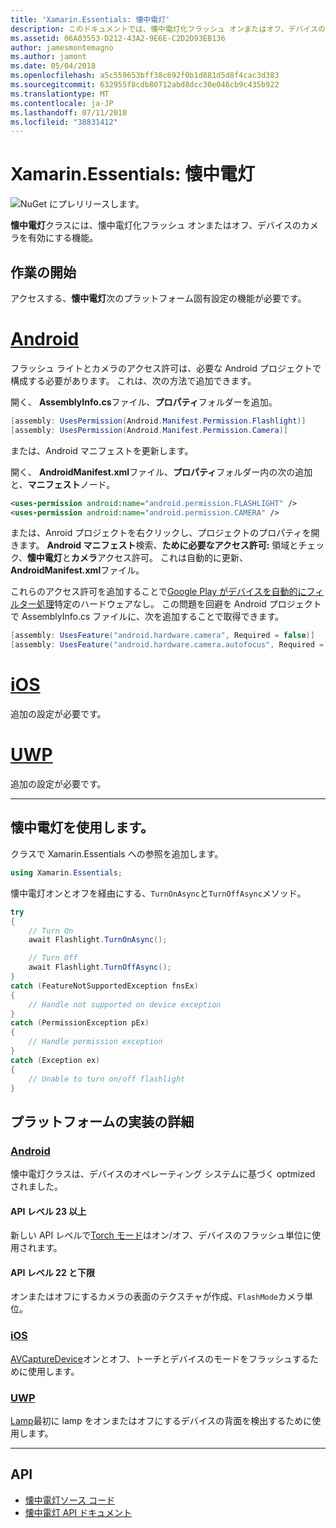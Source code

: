```yaml
---
title: 'Xamarin.Essentials: 懐中電灯'
description: このドキュメントでは、懐中電灯化フラッシュ オンまたはオフ、デバイスのカメラを有効にすることのできる、Xamarin.Essentials で懐中電灯クラスについて説明します。
ms.assetid: 06A03553-D212-43A2-9E6E-C2D2D93EB136
author: jamesmontemagno
ms.author: jamont
ms.date: 05/04/2018
ms.openlocfilehash: a5c559653bff38c692f0b1d881d5d8f4cac3d383
ms.sourcegitcommit: 632955f8cdb80712abd8dcc30e046cb9c435b922
ms.translationtype: MT
ms.contentlocale: ja-JP
ms.lasthandoff: 07/11/2018
ms.locfileid: "38831412"
---
```

# <a name="xamarinessentials-flashlight"></a>Xamarin.Essentials: 懐中電灯

![NuGet にプレリリースします。](~/media/shared/pre-release.png)

**懐中電灯**クラスには、懐中電灯化フラッシュ オンまたはオフ、デバイスのカメラを有効にする機能。

## <a name="getting-started"></a>作業の開始

アクセスする、**懐中電灯**次のプラットフォーム固有設定の機能が必要です。

# <a name="androidtabandroid"></a>[Android](#tab/android)

フラッシュ ライトとカメラのアクセス許可は、必要な Android プロジェクトで構成する必要があります。 これは、次の方法で追加できます。

開く、 **AssemblyInfo.cs**ファイル、**プロパティ**フォルダーを追加。

```csharp
[assembly: UsesPermission(Android.Manifest.Permission.Flashlight)]
[assembly: UsesPermission(Android.Manifest.Permission.Camera)]
```

または、Android マニフェストを更新します。

開く、 **AndroidManifest.xml**ファイル、**プロパティ**フォルダー内の次の追加と、**マニフェスト**ノード。

```xml
<uses-permission android:name="android.permission.FLASHLIGHT" />
<uses-permission android:name="android.permission.CAMERA" />
```

または、Anroid プロジェクトを右クリックし、プロジェクトのプロパティを開きます。 **Android マニフェスト**検索、**ために必要なアクセス許可:** 領域とチェック、**懐中電灯**と**カメラ**アクセス許可。 これは自動的に更新、 **AndroidManifest.xml**ファイル。

これらのアクセス許可を追加することで[Google Play がデバイスを自動的にフィルター処理](http://developer.android.com/guide/topics/manifest/uses-feature-element.html#permissions-features)特定のハードウェアなし。 この問題を回避を Android プロジェクトで AssemblyInfo.cs ファイルに、次を追加することで取得できます。

```csharp
[assembly: UsesFeature("android.hardware.camera", Required = false)]
[assembly: UsesFeature("android.hardware.camera.autofocus", Required = false)]
```

# <a name="iostabios"></a>[iOS](#tab/ios)

追加の設定が必要です。

# <a name="uwptabuwp"></a>[UWP](#tab/uwp)

追加の設定が必要です。

-----

## <a name="using-flashlight"></a>懐中電灯を使用します。

クラスで Xamarin.Essentials への参照を追加します。

```csharp
using Xamarin.Essentials;
```

懐中電灯オンとオフを経由にする、`TurnOnAsync`と`TurnOffAsync`メソッド。

```csharp
try
{
    // Turn On
    await Flashlight.TurnOnAsync();

    // Turn Off
    await Flashlight.TurnOffAsync();
}
catch (FeatureNotSupportedException fnsEx)
{
    // Handle not supported on device exception
}
catch (PermissionException pEx)
{
    // Handle permission exception
}
catch (Exception ex)
{
    // Unable to turn on/off flashlight
}
```

## <a name="platform-implementation-specifics"></a>プラットフォームの実装の詳細

### <a name="androidtabandroid-specifics"></a>[Android](#tab/android-specifics)

懐中電灯クラスは、デバイスのオペレーティング システムに基づく optmized されました。

#### <a name="api-level-23-and-higher"></a>API レベル 23 以上

新しい API レベルで[Torch モード](https://developer.android.com/reference/android/hardware/camera2/CameraManager.html#setTorchMode)はオン/オフ、デバイスのフラッシュ単位に使用されます。

#### <a name="api-level-22-and-lower"></a>API レベル 22 と下限

オンまたはオフにするカメラの表面のテクスチャが作成、`FlashMode`カメラ単位。 

### <a name="iostabios-specifics"></a>[iOS](#tab/ios-specifics)

[AVCaptureDevice](https://developer.xamarin.com/api/type/AVFoundation.AVCaptureDevice/)オンとオフ、トーチとデバイスのモードをフラッシュするために使用します。

### <a name="uwptabuwp-specifics"></a>[UWP](#tab/uwp-specifics)

[Lamp](https://docs.microsoft.com/en-us/uwp/api/windows.devices.lights.lamp)最初に lamp をオンまたはオフにするデバイスの背面を検出するために使用します。

-----

## <a name="api"></a>API

- [懐中電灯ソース コード](https://github.com/xamarin/Essentials/tree/master/Xamarin.Essentials/Flashlight)
- [懐中電灯 API ドキュメント](xref:Xamarin.Essentials.Flashlight)
